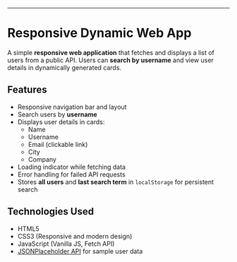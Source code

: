 ---
# Responsive Dynamic Web App

A simple **responsive web application** that fetches and displays a list of users from a public API. Users can **search by username** and view user details in dynamically generated cards.

## Features

- Responsive navigation bar and layout  
- Search users by **username**  
- Displays user details in cards:  
  - Name  
  - Username  
  - Email (clickable link)  
  - City  
  - Company  
- Loading indicator while fetching data  
- Error handling for failed API requests  
- Stores **all users** and **last search term** in `localStorage` for persistent search

## Technologies Used

- HTML5  
- CSS3 (Responsive and modern design)  
- JavaScript (Vanilla JS, Fetch API)  
- [JSONPlaceholder API](https://jsonplaceholder.typicode.com/) for sample user data

